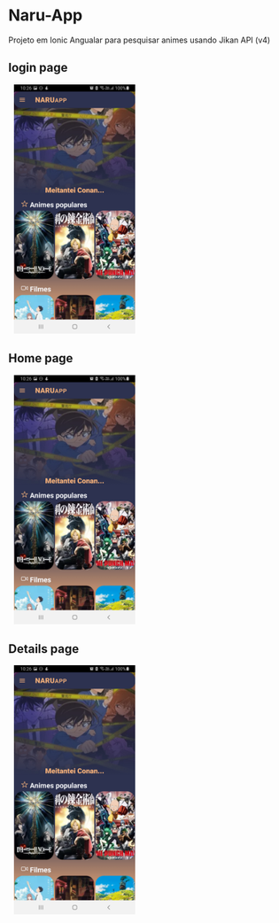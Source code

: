 # Naru-App

Projeto em Ionic Angualar para pesquisar animes usando Jikan API (v4)

## login page

<img src="./screenshot/home.jpg" style="height: 450px; margin: 0 10px;"/>

## Home page

<img src="./screenshot/home.jpg" style="height: 450px; margin: 0 10px;"/>

## Details page

<img src="./screenshot/home.jpg" style="height: 450px; margin: 0 10px;"/>
